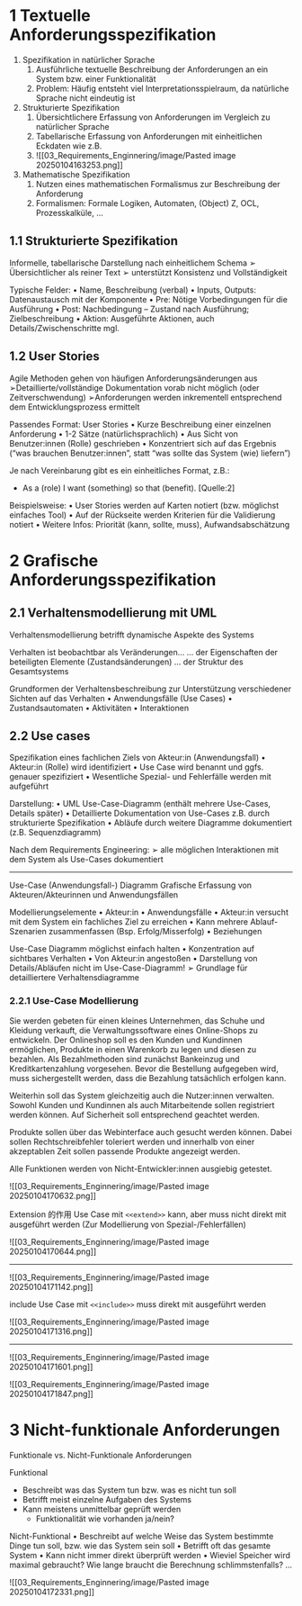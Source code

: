 

# 1 Textuelle Anforderungsspezifikation

1. Spezifikation in natürlicher Sprache
	1. Ausführliche textuelle Beschreibung der Anforderungen an ein System bzw. einer Funktionalität
	2. Problem: Häufig entsteht viel Interpretationsspielraum, da natürliche Sprache nicht eindeutig ist
2. Strukturierte Spezifikation
	1. Übersichtlichere Erfassung von Anforderungen im Vergleich zu natürlicher Sprache
	2. Tabellarische Erfassung von Anforderungen mit einheitlichen Eckdaten wie z.B.
	3. ![[03_Requirements_Enginnering/image/Pasted image 20250104163253.png]]
3. Mathematische Spezifikation
	1. Nutzen eines mathematischen Formalismus zur Beschreibung der Anforderung
	2. Formalismen: Formale Logiken, Automaten, (Object) Z, OCL, Prozesskalküle, …


## 1.1 Strukturierte Spezifikation


Informelle, tabellarische Darstellung nach einheitlichem Schema
➢ Übersichtlicher als reiner Text
➢ unterstützt Konsistenz und Vollständigkeit

Typische Felder:
• Name, Beschreibung (verbal)
• Inputs, Outputs: Datenaustausch mit der Komponente
• Pre: Nötige Vorbedingungen für die Ausführung
• Post: Nachbedingung – Zustand nach Ausführung; Zielbeschreibung
• Aktion: Ausgeführte Aktionen, auch Details/Zwischenschritte mgl.



## 1.2 User Stories

Agile Methoden gehen von häufigen Anforderungsänderungen aus
➢Detaillierte/vollständige Dokumentation vorab nicht möglich (oder Zeitverschwendung)
➢Anforderungen werden inkrementell entsprechend dem Entwicklungsprozess ermittelt

Passendes Format: User Stories
• Kurze Beschreibung einer einzelnen Anforderung
• 1-2 Sätze (natürlichsprachlich)
• Aus Sicht von Benutzer:innen (Rolle) geschrieben
• Konzentriert sich auf das Ergebnis (“was brauchen Benutzer:innen”, statt “was sollte das System (wie) liefern”)

Je nach Vereinbarung gibt es ein einheitliches Format, z.B.:
- As a (role) I want (something) so that (benefit). [Quelle:2]

Beispielsweise:
• User Stories werden auf Karten notiert (bzw. möglichst einfaches Tool)
• Auf der Rückseite werden Kriterien für die Validierung notiert
• Weitere Infos: Priorität (kann, sollte, muss), Aufwandsabschätzung



# 2 Grafische Anforderungsspezifikation

## 2.1 Verhaltensmodellierung mit UML

Verhaltensmodellierung betrifft dynamische Aspekte des Systems

Verhalten ist beobachtbar als Veränderungen…
… der Eigenschaften der beteiligten Elemente (Zustandsänderungen)
… der Struktur des Gesamtsystems

Grundformen der Verhaltensbeschreibung zur Unterstützung verschiedener Sichten auf das Verhalten
• Anwendungsfälle (Use Cases)
• Zustandsautomaten
• Aktivitäten
• Interaktionen

## 2.2 Use cases

Spezifikation eines fachlichen Ziels von Akteur:in (Anwendungsfall)
• Akteur:in (Rolle) wird identifiziert
• Use Case wird benannt und ggfs. genauer spezifiziert
• Wesentliche Spezial- und Fehlerfälle werden mit aufgeführt

Darstellung:
• UML Use-Case-Diagramm (enthält mehrere Use-Cases, Details später)
• Detaillierte Dokumentation von Use-Cases z.B. durch strukturierte Spezifikation
• Abläufe durch weitere Diagramme dokumentiert (z.B. Sequenzdiagramm)

Nach dem Requirements Engineering:
➢ alle möglichen Interaktionen mit dem System als Use-Cases dokumentiert

---

Use-Case (Anwendungsfall-) Diagramm
Grafische Erfassung von Akteuren/Akteurinnen und Anwendungsfällen

Modellierungselemente
• Akteur:in
• Anwendungsfälle
	• Akteur:in versucht mit dem System ein fachliches Ziel zu erreichen
	• Kann mehrere Ablauf-Szenarien zusammenfassen (Bsp. Erfolg/Misserfolg)
• Beziehungen

Use-Case Diagramm möglichst einfach halten
• Konzentration auf sichtbares Verhalten
• Von Akteur:in angestoßen
• Darstellung von Details/Abläufen nicht im Use-Case-Diagramm!
➢ Grundlage für detailliertere Verhaltensdiagramme

### 2.2.1 Use-Case Modellierung 

Sie werden gebeten für einen kleines Unternehmen, das Schuhe und Kleidung verkauft, die Verwaltungssoftware eines Online-Shops zu entwickeln. Der Onlineshop soll es den Kunden und Kundinnen ermöglichen, Produkte in einen Warenkorb zu legen und diesen zu bezahlen. Als Bezahlmethoden sind zunächst Bankeinzug und Kreditkartenzahlung vorgesehen. Bevor die Bestellung aufgegeben wird, muss sichergestellt werden, dass die Bezahlung tatsächlich erfolgen kann. 

Weiterhin soll das System gleichzeitig auch die Nutzer:innen verwalten. Sowohl Kunden und Kundinnen als auch Mitarbeitende sollen registriert werden können. Auf Sicherheit soll entsprechend geachtet werden.

Produkte sollen über das Webinterface auch gesucht werden können. Dabei sollen Rechtschreibfehler toleriert werden und innerhalb von einer akzeptablen Zeit sollen passende Produkte angezeigt werden. 

Alle Funktionen werden von Nicht-Entwickler:innen ausgiebig getestet.

![[03_Requirements_Enginnering/image/Pasted image 20250104170632.png]]


Extension 的作用 
Use Case mit `<<extend>>` kann, aber muss nicht direkt mit ausgeführt werden (Zur Modellierung von Spezial-/Fehlerfällen)

![[03_Requirements_Enginnering/image/Pasted image 20250104170644.png]]

---


![[03_Requirements_Enginnering/image/Pasted image 20250104171142.png]]

include 
Use Case mit `<<include>>` muss direkt mit ausgeführt werden

![[03_Requirements_Enginnering/image/Pasted image 20250104171316.png]]

---

![[03_Requirements_Enginnering/image/Pasted image 20250104171601.png]]

![[03_Requirements_Enginnering/image/Pasted image 20250104171847.png]]

# 3 Nicht-funktionale Anforderungen


Funktionale vs. Nicht-Funktionale Anforderungen

Funktional
- Beschreibt was das System tun bzw. was es nicht tun soll
- Betrifft meist einzelne Aufgaben des Systems
- Kann meistens unmittelbar geprüft werden
	- Funktionalität wie vorhanden ja/nein?

Nicht-Funktional
• Beschreibt auf welche Weise das System bestimmte Dinge tun soll, bzw. wie das System sein soll
• Betrifft oft das gesamte System
• Kann nicht immer direkt überprüft werden
• Wieviel Speicher wird maximal gebraucht? Wie lange braucht die Berechnung schlimmstenfalls? …

![[03_Requirements_Enginnering/image/Pasted image 20250104172331.png]]








